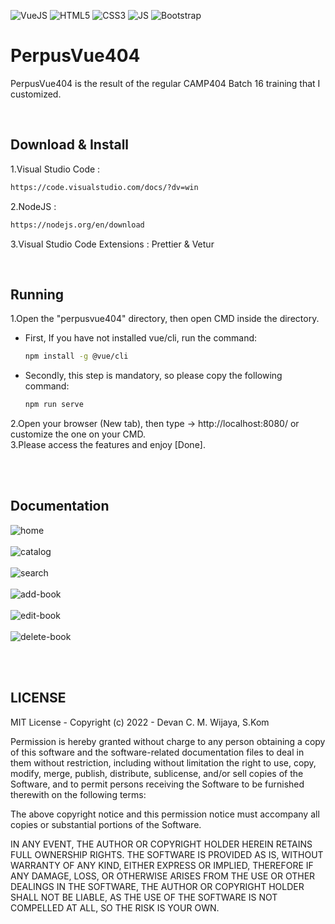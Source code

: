 ![VueJS](https://img.shields.io/badge/-Vue%20JS-darkcyan?style=flat&logo=vue.js)
![HTML5](https://img.shields.io/badge/-HTML%205-purple.svg?&logo=html5)
![CSS3](https://img.shields.io/badge/-CSS%203-green.svg?&logo=css3)
![JS](https://img.shields.io/badge/-Javascript-brown.svg?&logo=javascript)
![Bootstrap](https://img.shields.io/badge/-Bootstrap%205-white.svg?&logo=bootstrap)

# PerpusVue404
<p>PerpusVue404 is the result of the regular CAMP404 Batch 16 training that I customized.</p>

<br>

## Download & Install
1.Visual Studio Code :
```bash
https://code.visualstudio.com/docs/?dv=win
```
2.NodeJS :
```bash
https://nodejs.org/en/download
```
3.Visual Studio Code Extensions : Prettier & Vetur

<br>

## Running
1.Open the "perpusvue404" directory, then open CMD inside the directory.<br>
<ul>
<li>First, If you have not installed vue/cli, run the command:</li>

````bash
npm install -g @vue/cli
````

<li>Secondly, this step is mandatory, so please copy the following command:</li>

````bash
npm run serve
````
</ul>
2.Open your browser (New tab), then type -> http://localhost:8080/ or customize the one on your CMD.<br>
3.Please access the features and enjoy [Done].

<br><br>

## Documentation
<img alt="home" src="https://github.com/devancakra/perpusvue404/assets/54527592/c373531d-e6f6-4864-9d09-6232727dcc93"><br><br>
<img alt="catalog" src="https://github.com/devancakra/perpusvue404/assets/54527592/e07a8e77-27d0-47b2-ab63-622fdb922835"><br><br>
<img alt="search" src="https://github.com/devancakra/perpusvue404/assets/54527592/12a27eb6-69ed-435b-85aa-9796e72a7597"><br><br>
<img alt="add-book" src="https://github.com/devancakra/perpusvue404/assets/54527592/8fc42ada-67e7-454f-bc50-84d749428355"><br><br>
<img alt="edit-book" src="https://github.com/devancakra/perpusvue404/assets/54527592/d018dda6-2fe6-42b2-b5e8-82f6472e00c2"><br><br>
<img alt="delete-book" src="https://github.com/devancakra/perpusvue404/assets/54527592/ff7cdd35-c0d2-4a3f-a867-5d0a60efe674"><br>

<br><br>

## LICENSE
MIT License - Copyright (c) 2022 - Devan C. M. Wijaya, S.Kom

Permission is hereby granted without charge to any person obtaining a copy of this software and the software-related documentation files to deal in them without restriction, including without limitation the right to use, copy, modify, merge, publish, distribute, sublicense, and/or sell copies of the Software, and to permit persons receiving the Software to be furnished therewith on the following terms:

The above copyright notice and this permission notice must accompany all copies or substantial portions of the Software.

IN ANY EVENT, THE AUTHOR OR COPYRIGHT HOLDER HEREIN RETAINS FULL OWNERSHIP RIGHTS. THE SOFTWARE IS PROVIDED AS IS, WITHOUT WARRANTY OF ANY KIND, EITHER EXPRESS OR IMPLIED, THEREFORE IF ANY DAMAGE, LOSS, OR OTHERWISE ARISES FROM THE USE OR OTHER DEALINGS IN THE SOFTWARE, THE AUTHOR OR COPYRIGHT HOLDER SHALL NOT BE LIABLE, AS THE USE OF THE SOFTWARE IS NOT COMPELLED AT ALL, SO THE RISK IS YOUR OWN.

